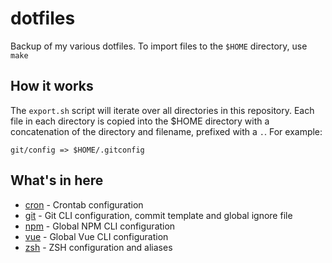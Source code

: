 # dotfiles

Backup of my various dotfiles. To import files to the `$HOME` directory, use `make`

## How it works

The `export.sh` script will iterate over all directories in this repository. Each file in each directory is copied
into the $HOME directory with a concatenation of the directory and filename, prefixed with a `.`. For example:

```
git/config => $HOME/.gitconfig
``` 

## What's in here

- [cron](./cron) - Crontab configuration
- [git](./git) - Git CLI configuration, commit template and global ignore file
- [npm](./npm) - Global NPM CLI configuration
- [vue](./vue) - Global Vue CLI configuration
- [zsh](./zsh) - ZSH configuration and aliases
